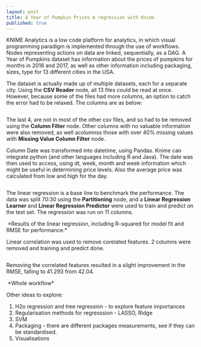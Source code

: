 ```yaml
---
layout: post
title: A Year of Pumpkin Prices A regression with Knime
published: true
---
```

KNIME Analytics is a low code platform for analytics, in which visual programming paradigm is implemented through the use of workflows. Nodes representing actions on data are linked, sequentially, as a DAG. A Year of Pumpkins dataset has information about the prices of pumpkins for months in 2016 and 2017, as well as other information including packaging, sizes, type for 13 different cities in the USA. 

The dataset is actually made up of multiple datasets, each for a separate city. Using the **CSV Reader** node, all 13 files could be read at once. However, because some of the files had more columns, an option to catch the error had to be relaxed.
The columns are as below:

<img url="https://github.com/leonardmutambanengwe/leonardblog/blob/master/images/knime1/columns.jpg"> 

The last 4, are not in most of the other csv files, and so had to be removed using the **Column Filter** node. Other columns with no valuable information were also removed, as well acolumnss those with over 40% missing values with **Missing Value Column Filter** node. 

Column Date was transformed into datetime, using Pandas. Knime can integrate python (and other languages including R and Java). The date was then used to access, using dt, week, month and week information which might be useful in determining price levels. Also the average price was calculated from low and high for the day. 

<img url="https://github.com/leonardmutambanengwe/leonardblog/blob/master/images/knime1/py_script.jpg">

The linear regression is a base line to benchmark the performance. The data was split 70:30 using the **Partitioning** node, and a **Linear Regression Learner** and **Linear Regression Predictor** were used to train and predict on the test set.
The regression was run on 11 columns. 

<img url="https://github.com/leonardmutambanengwe/leonardblog/blob/master/images/knime1/results1.jpg">
*Results of the linear regression, including R-squared for model fit and RMSE for performance.* 

Linear correlation was used to remove corelated features. 2 columns were removed and training and predict done.

<img url="https://github.com/leonardmutambanengwe/leonardblog/blob/master/images/knime1/results2.jpg">

Removing the correlated features resulted in a slight improvement in the RMSE, falling to 41.293 from 42.04. 

<img url="https://github.com/leonardmutambanengwe/leonardblog/blob/master/images/knime1/pumpkins_shot.jpg">
*Whole workflow*

Other ideas to explore:
1. H2o regression and tree regression - to explore feature importances 
2. Regularisation methods for regresssion - LASSO, Ridge
3. SVM
4. Packaging - there are different packages measurements, see if they can be standardised.
5. Visualisations
